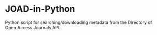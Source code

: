 # JOAD-in-Python
Python script for searching/downloading metadata from the Directory of Open Access Journals API.
